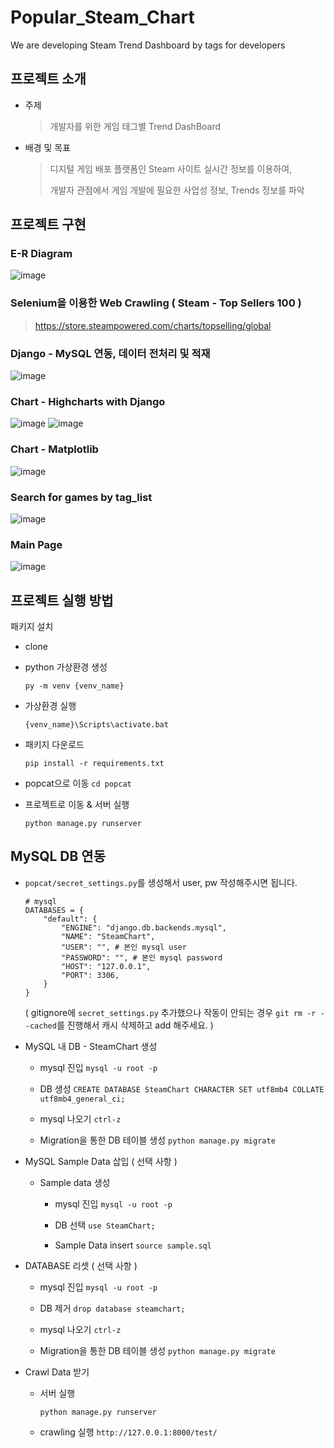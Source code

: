 # Popular_Steam_Chart
We are developing Steam Trend Dashboard by tags for developers

## 프로젝트 소개

- 주제
  > 개발자를 위한 게임 태그별 Trend DashBoard
  
- 배경 및 목표
  > 디지털 게임 배포 플랫폼인 Steam 사이트 실시간 정보를 이용하여,
  > 
  > 개발자 관점에서 게임 개발에 필요한 사업성 정보, Trends 정보를 파악 

## 프로젝트 구현

### E-R Diagram
![image](https://github.com/lv1turtle/Popular_Steam_Chart/assets/32154881/01d95966-48d8-4b4c-8253-06ff8bd58e48)

### Selenium을 이용한 Web Crawling ( Steam - Top Sellers 100 )
>https://store.steampowered.com/charts/topselling/global

### Django - MySQL 연동, 데이터 전처리 및 적재
![image](https://github.com/lv1turtle/Popular_Steam_Chart/assets/32154881/17cac867-02b2-4ebe-bf30-f6852da5ef85)

### Chart - Highcharts with Django
![image](https://github.com/lv1turtle/Popular_Steam_Chart/assets/32154881/5de4db39-6cac-4485-8806-f581fd91ead0)
![image](https://github.com/lv1turtle/Popular_Steam_Chart/assets/32154881/5c0c11bb-a031-447b-ba17-e757c5b81dbc)

### Chart - Matplotlib
![image](https://github.com/lv1turtle/Popular_Steam_Chart/assets/32154881/bdacaa7f-a50a-4917-a767-08ddb0026388)

### Search for games by tag_list
![image](https://github.com/lv1turtle/Popular_Steam_Chart/assets/32154881/bf042597-f7e2-472a-8e9c-dcd33c1fe144)

### Main Page
![image](https://github.com/lv1turtle/Popular_Steam_Chart/assets/32154881/2c0201c3-2461-461b-bdc7-6343f9b0f7e2)


## 프로젝트 실행 방법

패키지 설치
- clone

- python 가상환경 생성
    ```
    py -m venv {venv_name}
    ```

- 가상환경 실행
    ```
    {venv_name}\Scripts\activate.bat
    ```

- 패키지 다운로드
    ```
    pip install -r requirements.txt
    ```

- popcat으로 이동
    `cd popcat`

- 프로젝트로 이동 & 서버 실행
    ```
    python manage.py runserver
    ```


## MySQL DB 연동
- `popcat/secret_settings.py`를 생성해서 user, pw 작성해주시면 됩니다.
    ```
    # mysql
    DATABASES = {
        "default": {
            "ENGINE": "django.db.backends.mysql",
            "NAME": "SteamChart",
            "USER": "", # 본인 mysql user
            "PASSWORD": "", # 본인 mysql password
            "HOST": "127.0.0.1",
            "PORT": 3306,
        }
    }
    ```

    ( gitignore에 `secret_settings.py` 추가했으나 작동이 안되는 경우
    `git rm -r --cached`를 진행해서 캐시 삭제하고 add 해주세요. )

- MySQL 내 DB - SteamChart 생성
    - mysql 진입
    `mysql -u root -p`

    - DB 생성
    `CREATE DATABASE SteamChart CHARACTER SET utf8mb4 COLLATE utf8mb4_general_ci;`

    - mysql 나오기
    `ctrl-z `

  - Migration을 통한 DB 테이블 생성
    `python manage.py migrate`

- MySQL Sample Data 삽입 ( 선택 사항 )

  - Sample data 생성
    - mysql 진입
    `mysql -u root -p`

    - DB 선택
    `use SteamChart;`

    - Sample Data insert
    `source sample.sql`

- DATABASE 리셋 ( 선택 사항 )
  - mysql 진입
    `mysql -u root -p`
    
  - DB 제거
    `drop database steamchart;`

  - mysql 나오기
      `ctrl-z `

  - Migration을 통한 DB 테이블 생성
      `python manage.py migrate`

- Crawl Data 받기
  - 서버 실행

    `python manage.py runserver`

  - crawling 실행
    `http://127.0.0.1:8000/test/`


